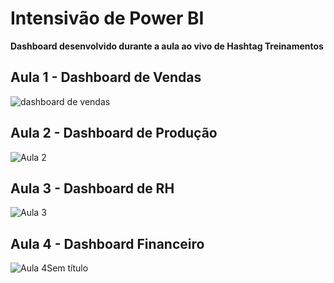 # Intensivão de Power BI
 **Dashboard desenvolvido durante a aula ao vivo de Hashtag Treinamentos**
## Aula 1 - Dashboard de Vendas

![dashboard de vendas](https://github.com/thaynamarcelino/IntensivaoDePowerBI/assets/140473935/e19a21bb-1131-4ba7-859d-fa46150086e0)

## Aula 2 - Dashboard de Produção

![Aula 2](https://github.com/thaynamarcelino/IntensivaoDePowerBI/assets/140473935/8afcdced-1ce2-47cc-9c85-ff891cba59bb)

## Aula 3 - Dashboard de RH

![Aula 3](https://github.com/thaynamarcelino/IntensivaoDePowerBI/assets/140473935/d92515a4-e5b3-49b1-9af7-6fc7ef6ca8af)

## Aula 4 - Dashboard Financeiro

![Aula 4Sem título](https://github.com/thaynamarcelino/IntensivaoDePowerBI/assets/140473935/f37a3da0-fc17-46b0-bdce-357d6f548796)
